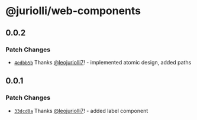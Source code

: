 # @juriolli/web-components

## 0.0.2

### Patch Changes

- [`4edbb5b`](https://github.com/leojuriolli7/web-components/commit/4edbb5b1460692e0023dae8a05549fa4e0c1fb01) Thanks [@leojuriolli7](https://github.com/leojuriolli7)! - implemented atomic design, added paths

## 0.0.1

### Patch Changes

- [`33dcd0a`](https://github.com/leojuriolli7/t3-acme-lib/commit/33dcd0ad7933faa46d9eace34ca51e31acb77428) Thanks [@leojuriolli7](https://github.com/leojuriolli7)! - added label component
